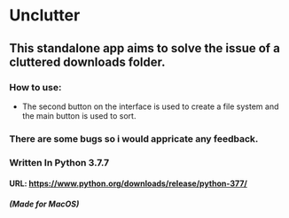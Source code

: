 # Unclutter
## This standalone app aims to solve the issue of a cluttered downloads folder.

### How to use:
- The second button on the interface is used to create a file system and the main button is used to sort.

### There are some bugs so i would appricate any feedback.

### Written In Python 3.7.7
#### URL: https://www.python.org/downloads/release/python-377/
##### (Made for MacOS)
